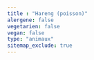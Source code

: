 ```yaml
---
title : "Hareng (poisson)"
alergene: false
vegetarien: false
vegan: false
type: "animaux"
sitemap_exclude: true
--- 
```

